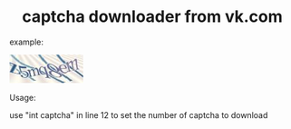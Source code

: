<h1 align="center">captcha downloader from vk.com</h1>

example: 

![Example Captcha](028993653836.png)

Usage:

use "int captcha" in line 12 to set the number of captcha to download
